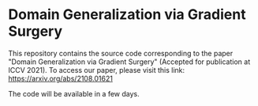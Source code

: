 # Domain Generalization via Gradient Surgery
This repository contains the source code corresponding to the paper "Domain Generalization via Gradient Surgery" (Accepted for publication at ICCV 2021). To access our paper, please visit this link: https://arxiv.org/abs/2108.01621

The code will be available in a few days.
